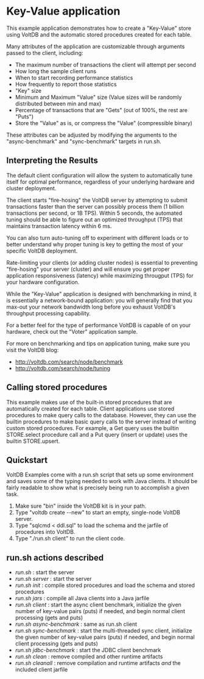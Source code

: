 Key-Value application
===========================
This example application demonstrates how to create a "Key-Value" store using VoltDB and the automatic stored procedures created for each table.

Many attributes of the application are customizable through arguments passed to the client, including:

  - The maximum number of transactions the client will attempt per second
  - How long the sample client runs
  - When to start recording performance statistics
  - How frequently to report those statistics
  - "Key" size
  - Minimum and Maximum "Value" size (Value sizes will be randomly distributed between min and max)
  - Percentage of transactions that are "Gets" (out of 100%, the rest are "Puts")
  - Store the "Value" as is, or compress the "Value" (compressible binary)

These attributes can be adjusted by modifying the arguments to the "async-benchmark" and "sync-benchmark" targets in run.sh.

Interpreting the Results
------------------------
The default client configuration will allow the system to automatically tune itself for optimal performance, regardless of your underlying hardware and cluster deployment.

The client starts "fire-hosing" the VoltDB server by attempting to submit transactions faster than the server can possibly process them (1 billion transactions per second, or 1B TPS).  Within 5 seconds, the automated tuning should be able to figure out an optimized throughput (TPS) that maintains transaction latency within 6 ms.

You can also turn auto-tuning off to experiment with different loads or to better understand why proper tuning is key to getting the most of your specific VoltDB deployment.

Rate-limiting your clients (or adding cluster nodes) is essential to preventing "fire-hosing" your server (cluster) and will ensure you get proper application responsiveness (latency) while maximizing througput (TPS) for your hardware configuration.

While the "Key-Value" application is designed with benchmarking in mind, it is essentially a network-bound application: you will generally find that you max-out your network bandwidth long before you exhaust VoltDB's throughput processing capability.

For a better feel for the type of performance VoltDB is capable of on your hardware, check out the "Voter" application sample.

For more on benchmarking and tips on application tuning, make sure you visit the VoltDB blog:
 - http://voltdb.com/search/node/benchmark
 - http://voltdb.com/search/node/tuning

Calling stored procedures
-------------------------
This example makes use of the built-in stored procedures that are automatically created for each table. Client applications use stored procedures to make query calls to the database. However, they can use the builtin procedures to make basic query calls to the server instead of writing custom stored procedures. For example, a Get query uses the builtin STORE.select procedure call and a Put query (insert or update) uses the builtin STORE.upsert.

Quickstart
-----------
VoltDB Examples come with a run.sh script that sets up some environment and saves some of the typing needed to work with Java clients. It should be fairly readable to show what is precisely being run to accomplish a given task.

1. Make sure "bin" inside the VoltDB kit is in your path.
2. Type "voltdb create --new" to start an empty, single-node VoltDB server.
3. Type "sqlcmd < ddl.sql" to load the schema and the jarfile of procedures into VoltDB.
4. Type "./run.sh client" to run the client code.

run.sh actions described
---------------------
- *run.sh* : start the server
- *run.sh server* : start the server
- *run.sh init* : compile stored procedures and load the schema and stored procedures
- *run.sh jars* : compile all Java clients into a Java jarfile
- *run.sh client* : start the async client benchmark, initialize the given number of key-value pairs (puts) if needed, and begin normal client processing (gets and puts)
- *run.sh async-benchmark* : same as run.sh client
- *run.sh sync-benchmark* : start the multi-threaded sync client,  initialize the given number of key-value pairs (puts) if needed, and begin normal client processing (gets and puts)
- *run.sh jdbc-benchmark* : start the JDBC client benchmark
- *run.sh clean* : remove compiled and other runtime artifacts
- *run.sh cleanall* : remove compilation and runtime artifacts *and* the included client jarfile

